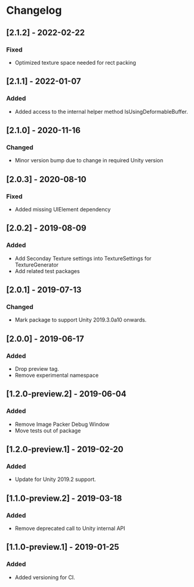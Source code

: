 # Changelog

## [2.1.2] - 2022-02-22
### Fixed
- Optimized texture space needed for rect packing

## [2.1.1] - 2022-01-07
### Added
- Added access to the internal helper method IsUsingDeformableBuffer.

## [2.1.0] - 2020-11-16
### Changed
- Minor version bump due to change in required Unity version

## [2.0.3] - 2020-08-10
### Fixed
- Added missing UIElement dependency

## [2.0.2] - 2019-08-09
### Added
- Add Seconday Texture settings into TextureSettings for TextureGenerator
- Add related test packages

## [2.0.1] - 2019-07-13
### Changed
- Mark package to support Unity 2019.3.0a10 onwards.

## [2.0.0] - 2019-06-17
### Added
- Drop preview tag.
- Remove experimental namespace

## [1.2.0-preview.2] - 2019-06-04
### Added
- Remove Image Packer Debug Window
- Move tests out of package

## [1.2.0-preview.1] - 2019-02-20
### Added
- Update for Unity 2019.2 support.

## [1.1.0-preview.2] - 2019-03-18
### Added
- Remove deprecated call to Unity internal API

## [1.1.0-preview.1] - 2019-01-25
### Added
- Added versioning for CI.